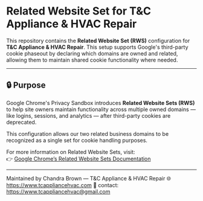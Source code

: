 # Related Website Set for T&C Appliance & HVAC Repair

This repository contains the **Related Website Set (RWS)** configuration for **T&C Appliance & HVAC Repair**. This setup supports Google's third-party cookie phaseout by declaring which domains are owned and related, allowing them to maintain shared cookie functionality where needed.

---

## 🔒 Purpose

Google Chrome's Privacy Sandbox introduces **Related Website Sets (RWS)** to help site owners maintain functionality across multiple owned domains — like logins, sessions, and analytics — after third-party cookies are deprecated.

This configuration allows our two related business domains to be recognized as a single set for cookie handling purposes.

For more information on Related Website Sets, visit:  
👉 [Google Chrome’s Related Website Sets Documentation](https://developer.chrome.com/docs/privacy-sandbox/related-website-sets/)

---

Maintained by
Chandra Brown — T&C Appliance & HVAC Repair
🌐 https://www.tcappliancehvac.com
📧 contact: https://www.tcappliancehvac@gmail.com

